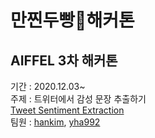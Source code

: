 # 만찐두빵🥟해커톤



## AIFFEL 3차 해커톤
기간 : 2020.12.03~<br>
주제 : 트위터에서 감성 문장 추출하기<br>
      [Tweet Sentiment Extraction](https://www.kaggle.com/c/tweet-sentiment-extraction)<br> 
팀원 : [hankim](https://github.com/byhankim), [yha992](https://github.com/yha992)<br>


